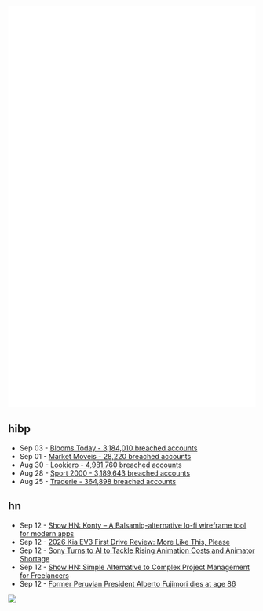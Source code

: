 ![Metrics](https://raw.githubusercontent.com/phixion/phixion/master/metrics.svg)

## hibp

<!--
for https://github.com/phixion/phixion/blob/main/.github/workflows/feeds.yml
-->
<!--START_SECTION:haveibeenpwnd-->
- Sep 03 - [Blooms Today - 3,184,010 breached accounts](https://haveibeenpwned.com/PwnedWebsites#BloomsToday)
- Sep 01 - [Market Moveis - 28,220 breached accounts](https://haveibeenpwned.com/PwnedWebsites#MarketMoveis)
- Aug 30 - [Lookiero - 4,981,760 breached accounts](https://haveibeenpwned.com/PwnedWebsites#Lookiero)
- Aug 28 - [Sport 2000 - 3,189,643 breached accounts](https://haveibeenpwned.com/PwnedWebsites#Sport2000)
- Aug 25 - [Traderie - 364,898 breached accounts](https://haveibeenpwned.com/PwnedWebsites#Traderie)
<!--END_SECTION:haveibeenpwnd-->

## hn

<!--
for https://github.com/phixion/phixion/blob/main/.github/workflows/feeds.yml
-->
<!--START_SECTION:hn-->
- Sep 12 - [Show HN: Konty – A Balsamiq-alternative lo-fi wireframe tool for modern apps](https://konty.app/http://localhost:4321/)
- Sep 12 - [2026 Kia EV3 First Drive Review: More Like This, Please](https://www.thedrive.com/car-reviews/2026-kia-ev3-first-drive-review)
- Sep 12 - [Sony Turns to AI to Tackle Rising Animation Costs and Animator Shortage](https://www.cartoonbrew.com/business/sony-wants-to-produce-more-animation-content-but-hampered-by-animator-shortage-high-costs-242893.html)
- Sep 12 - [Show HN: Simple Alternative to Complex Project Management for Freelancers](https://news.ycombinator.com/item?id=41516720)
- Sep 12 - [Former Peruvian President Alberto Fujimori dies at age 86](https://www.latintimes.com/alberto-fujimori-former-president-peru-dies-86-after-battle-cancer-559201)
<!--END_SECTION:hn-->

<!--
for https://yhype.me
-->
![](https://hit.yhype.me/github/profile?user_id=13013670)

